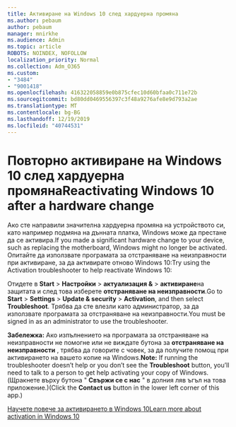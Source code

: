 ```yaml
---
title: Активиране на Windows 10 след хардуерна промяна
ms.author: pebaum
author: pebaum
manager: mnirkhe
ms.audience: Admin
ms.topic: article
ROBOTS: NOINDEX, NOFOLLOW
localization_priority: Normal
ms.collection: Adm_O365
ms.custom:
- "3484"
- "9001418"
ms.openlocfilehash: 416322058859e0b875cfec10d60bfaa0c711e72b
ms.sourcegitcommit: bd80dd0469556397c3f48a9276afe8e9d793a2ae
ms.translationtype: MT
ms.contentlocale: bg-BG
ms.lasthandoff: 12/19/2019
ms.locfileid: "40744531"
---
```

# <a name="reactivating-windows-10-after-a-hardware-change"></a><span data-ttu-id="17c47-102">Повторно активиране на Windows 10 след хардуерна промяна</span><span class="sxs-lookup"><span data-stu-id="17c47-102">Reactivating Windows 10 after a hardware change</span></span>

<span data-ttu-id="17c47-103">Ако сте направили значителна хардуерна промяна на устройството си, като например подмяна на дънната платка, Windows може да престане да се активира.</span><span class="sxs-lookup"><span data-stu-id="17c47-103">If you made a significant hardware change to your device, such as replacing the motherboard, Windows might no longer be activated.</span></span> <span data-ttu-id="17c47-104">Опитайте да използвате програмата за отстраняване на неизправности при активиране, за да активирате отново Windows 10:</span><span class="sxs-lookup"><span data-stu-id="17c47-104">Try using the Activation troubleshooter to help reactivate Windows 10:</span></span>

<span data-ttu-id="17c47-105">Отидете в **Start** > **Настройки** > **актуализация &** > **активиране**на защитата и след това изберете **отстраняване на неизправности**.</span><span class="sxs-lookup"><span data-stu-id="17c47-105">Go to **Start** > **Settings** > **Update & security** > **Activation**, and then select **Troubleshoot**.</span></span> <span data-ttu-id="17c47-106">Трябва да сте влезли като администратор, за да използвате програмата за отстраняване на неизправности.</span><span class="sxs-lookup"><span data-stu-id="17c47-106">You must be signed in as an administrator to use the troubleshooter.</span></span>

<span data-ttu-id="17c47-107">**Забележка:** Ако изпълнението на програмата за отстраняване на неизправности не помогне или не виждате бутона за **отстраняване на неизправности** , трябва да говорите с човек, за да получите помощ при активирането на вашето копие на Windows.</span><span class="sxs-lookup"><span data-stu-id="17c47-107">**Note:** If running the troubleshooter doesn’t help or you don’t see the **Troubleshoot** button, you’ll need to talk to a person to get help activating your copy of Windows.</span></span> <span data-ttu-id="17c47-108">(Щракнете върху бутона " **Свържи се с нас** " в долния ляв ъгъл на това приложение.)</span><span class="sxs-lookup"><span data-stu-id="17c47-108">(Click the **Contact us** button in the lower left corner of this app.)</span></span>

[<span data-ttu-id="17c47-109">Научете повече за активирането в Windows 10</span><span class="sxs-lookup"><span data-stu-id="17c47-109">Learn more about activation in Windows 10</span></span>](https://support.microsoft.com/help/12440/windows-10-activate)
